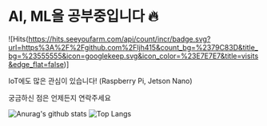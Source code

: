 # AI, ML을 공부중입니다 🔥
![Hits(https://hits.seeyoufarm.com/api/count/incr/badge.svg?url=https%3A%2F%2Fgithub.com%2Fljh415&count_bg=%2379C83D&title_bg=%23555555&icon=googlekeep.svg&icon_color=%23E7E7E7&title=visits&edge_flat=false)]

IoT에도 많은 관심이 있습니다! (Raspberry Pi, Jetson Nano)

궁금하신 점은 언제든지 연락주세요

![Anurag's github stats](https://github-readme-stats.vercel.app/api?username=ljh415&show_icons=true&hide=issues,prs)
![Top Langs](https://github-readme-stats.vercel.app/api/top-langs/?username=ljh415&layout=compact&hide=javascript,html,css)
